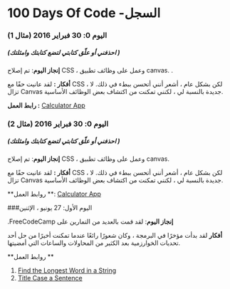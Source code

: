 # 100 Days Of Code -السجل

### اليوم 0: 30 فبراير 2016 (مثال 1)

##### (احذفني أو علّق كتابتي لتضع كتابتك وامثلتك )

**إنجاز اليوم**: تم إصلاح CSS ، وعمل على وظائف تطبيق canvas. .

**أفكار :** لقد عانيت حقًا مع CSS ، لكن بشكل عام ، أشعر أنني أتحسن ببطء في ذلك. لا تزال Canvas جديدة بالنسبة لي ، لكنني تمكنت من اكتشاف بعض الوظائف الأساسية.

**رابط العمل :** [Calculator App](http://www.example.com)

### اليوم 0: 30 فبراير 2016 (مثال 2)

##### (احذفني أو علّق كتابتي لتضع كتابتك وامثلتك )

**إنجاز اليوم**: تم إصلاح CSS ، وعمل على وظائف تطبيق canvas.

**أفكار :** لقد عانيت حقًا مع CSS ، لكن بشكل عام ، أشعر أنني أتحسن ببطء في ذلك. لا تزال Canvas جديدة بالنسبة لي ، لكنني تمكنت من اكتشاف بعض الوظائف الأساسية.

**روابط العمل **: [Calculator App](http://www.example.com)

###اليوم الأول: 27 يونيو ، الإثنين

&#x202b; **إنجاز اليوم**: لقد قمت بالعديد من التمارين على FreeCodeCamp.

**أفكار** لقد بدأت مؤخرًا في البرمجة ، وكان شعورًا رائعًا عندما تمكنت أخيرًا من حل أحد تحديات الخوارزمية بعد الكثير من المحاولات والساعات التي أمضيتها.

**روابط العمل **

1. [Find the Longest Word in a String](https://www.freecodecamp.com/challenges/find-the-longest-word-in-a-string)
2. [Title Case a Sentence](https://www.freecodecamp.com/challenges/title-case-a-sentence)
